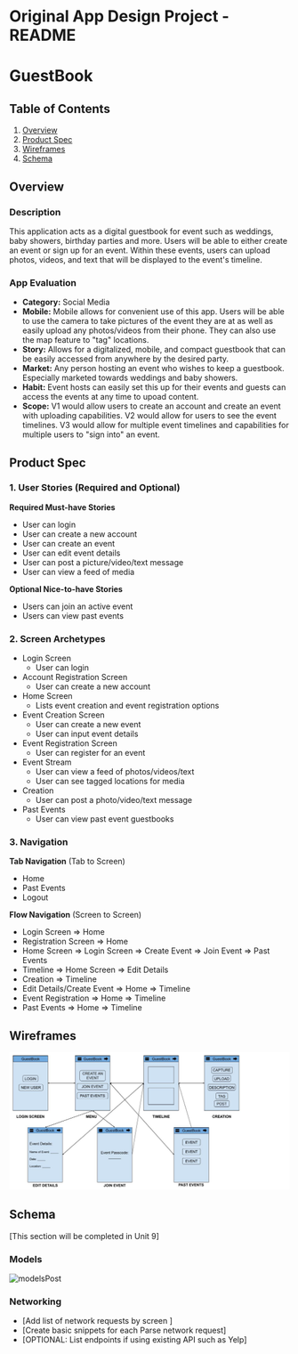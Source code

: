 
Original App Design Project - README
===

# GuestBook

## Table of Contents
1. [Overview](#Overview)
1. [Product Spec](#Product-Spec)
1. [Wireframes](#Wireframes)
2. [Schema](#Schema)

## Overview
### Description
This application acts as a digital guestbook for event such as weddings, baby showers, birthday parties and more.
Users will be able to either create an event or sign up for an event. Within these events, users can upload photos,
videos, and text that will be displayed to the event's timeline.

### App Evaluation
- **Category:** Social Media
- **Mobile:** Mobile allows for convenient use of this app. Users will be able to use the camera to take pictures
	      of the event they are at as well as easily upload any photos/videos from their phone. They can also use
	      the map feature to "tag" locations.
- **Story:** Allows for a digitalized, mobile, and compact guestbook that can be easily accessed from anywhere by the
             desired party.
- **Market:** Any person hosting an event who wishes to keep a guestbook. Especially marketed towards weddings and 
              baby showers.
- **Habit:** Event hosts can easily set this up for their events and guests can access the events at any time to upoad content.
- **Scope:** V1 would allow users to create an account and create an event with uploading capabilities. V2 would allow for users to
             see the event timelines. V3 would allow for multiple event timelines and capabilities for multiple users to "sign into" an event.

## Product Spec

### 1. User Stories (Required and Optional)

**Required Must-have Stories**

* User can login
* User can create a new account
* User can create an event
* User can edit event details
* User can post a picture/video/text message
* User can view a feed of media

**Optional Nice-to-have Stories**

* Users can join an active event
* Users can view past events

### 2. Screen Archetypes

* Login Screen
   * User can login
* Account Registration Screen
   * User can create a new account
* Home Screen
   * Lists event creation and event registration options
* Event Creation Screen
   * User can create a new event
   * User can input event details
* Event Registration Screen
   * User can register for an event
* Event Stream
   * User can view a feed of photos/videos/text
   * User can see tagged locations for media
* Creation
   * User can post a photo/video/text message
* Past Events
   * User can view past event guestbooks

### 3. Navigation

**Tab Navigation** (Tab to Screen)

* Home
* Past Events
* Logout

**Flow Navigation** (Screen to Screen)

* Login Screen
   => Home
* Registration Screen
   => Home
* Home Screen
   => Login Screen
   => Create Event
   => Join Event
   => Past Events
* Timeline
   => Home Screen
   => Edit Details
* Creation
   => Timeline
* Edit Details/Create Event
   => Home
   => Timeline
* Event Registration
   => Home
   => Timeline
* Past Events
   => Home
   => Timeline

## Wireframes
<img src="GuestBook_Wireframe.jpg" width=600>


## Schema 
[This section will be completed in Unit 9]
### Models
![modelsPost](https://user-images.githubusercontent.com/50221165/113946296-e5347c00-97bc-11eb-8d44-36432d963917.png)
### Networking
- [Add list of network requests by screen ]
- [Create basic snippets for each Parse network request]
- [OPTIONAL: List endpoints if using existing API such as Yelp]
